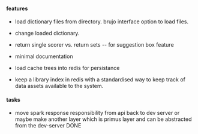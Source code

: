 



#### features


- load dictionary files from directory.  brujo interface option to load files.

- change loaded dictionary.  

- return single scorer vs. return sets -- for suggestion box feature

- minimal documentation


- load cache trees into redis for persistance

- keep a library index in redis with a standardised way to keep track of data assets available to the system.


#### tasks





- move spark response responsibility from api back to dev server or maybe make another layer which is primus layer and can be abstracted from the dev-server DONE

